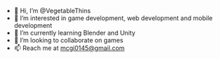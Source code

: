 - 👋 Hi, I’m @VegetableThins
- 👀 I’m interested in game development, web development and mobile development
- 🌱 I’m currently learning Blender and Unity
- 💞️ I’m looking to collaborate on games
- 📫 Reach me at mcgi0145@gmail.com

<!---
VegetableThins/VegetableThins is a ✨ special ✨ repository because its `README.md` (this file) appears on your GitHub profile.
You can click the Preview link to take a look at your changes.
--->

